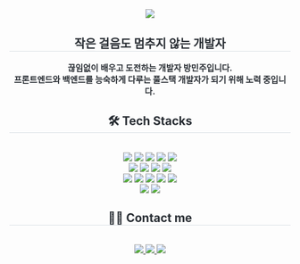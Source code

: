 <div align= "center">
    <img src="https://capsule-render.vercel.app/api?type=waving&color=0:99b5f4,100:c4f8d3&height=240&text=HELLO%20I'M%20MINJOO&animation=fadeIn&fontColor=ffffff&fontSize=50" />
    </div>
    <div align= "center"> 
    <h2 style="border-bottom: 1px solid #d8dee4; color: #282d33;"> 작은 걸음도 멈추지 않는 개발자 </h2>  
    <div style="font-weight: 700; font-size: 15px; text-align: center; color: #282d33;"> 끊임없이 배우고 도전하는 개발자 방민주입니다.<br>프론트엔드와 백엔드를 능숙하게 다루는 풀스택 개발자가 되기 위해 노력 중입니다.   </div> 
    </div>
    <div align= "center">
    <h2 style="border-bottom: 1px solid #d8dee4; color: #282d33;"> 🛠️ Tech Stacks </h2> <br> 
    <div style="margin: 0 auto; text-align: center;" align= "center"> <img src="https://img.shields.io/badge/Amazon S3-569A31?style=flat-square&logo=Amazon S3&logoColor=white">
          <img src="https://img.shields.io/badge/Apache Tomcat-F8DC75?style=flat-square&logo=Apache Tomcat&logoColor=white">
          <img src="https://img.shields.io/badge/Bootstrap-7952B3?style=flat-square&logo=Bootstrap&logoColor=white">
          <img src="https://img.shields.io/badge/CSS3-1572B6?style=flat-square&logo=CSS3&logoColor=white">
          <img src="https://img.shields.io/badge/Amazon AWS-232F3E?style=flat-square&logo=Amazon AWS&logoColor=white">
          <br/>
          <img src="https://img.shields.io/badge/Figma-F24E1E?style=flat-square&logo=Figma&logoColor=white">
          <img src="https://img.shields.io/badge/Git-F05032?style=flat-square&logo=Git&logoColor=white">
          <img src="https://img.shields.io/badge/Github-181717?style=flat-square&logo=Github&logoColor=white">
          <img src="https://img.shields.io/badge/HTML5-E34F26?style=flat-square&logo=HTML5&logoColor=white">
          <br/><img src="https://img.shields.io/badge/jQuery-0769AD?style=flat-square&logo=jQuery&logoColor=white">
          <img src="https://img.shields.io/badge/Java-007396?style=flat-square&logo=Java&logoColor=white">
          <img src="https://img.shields.io/badge/Javascript-F7DF1E?style=flat-square&logo=Javascript&logoColor=white">
          <img src="https://img.shields.io/badge/MySQL-4479A1?style=flat-square&logo=MySQL&logoColor=white">
          <img src="https://img.shields.io/badge/Notion-000000?style=flat-square&logo=Notion&logoColor=white">
          <br/><img src="https://img.shields.io/badge/Oracle-F80000?style=flat-square&logo=Oracle&logoColor=white">
          <img src="https://img.shields.io/badge/Spring-6DB33F?style=flat-square&logo=Spring&logoColor=white">
          </div>
    </div>
    <div align= "center">
    <h2 style="border-bottom: 1px solid #d8dee4; color: #282d33;"> 🧑‍💻 Contact me </h2> <br> 
    <div align= "center"> <a href=https://passionate-developer.tistory.com/> <img src="https://img.shields.io/badge/Tistory-000000?style=flat-square&logo=Tistory&logoColor=white&link=https://passionate-developer.tistory.com/"> </a>
         <a href=https://www.notion.so/12d19a63a996807ea0c6de76b22b47a0> <img src="https://img.shields.io/badge/Notion-000000?style=flat-square&logo=Notion&logoColor=white&link=https://www.notion.so/12d19a63a996807ea0c6de76b22b47a0"> </a>
         <a href=mailto:minju990219@gmail.com> <img src="https://img.shields.io/badge/Gmail-EA4335?style=flat-square&logo=Gmail&logoColor=white&link=mailto:minju990219@gmail.com"> </a>
          </div>  <br> 
    <div align= "center">  </div> 
    </div>
    
